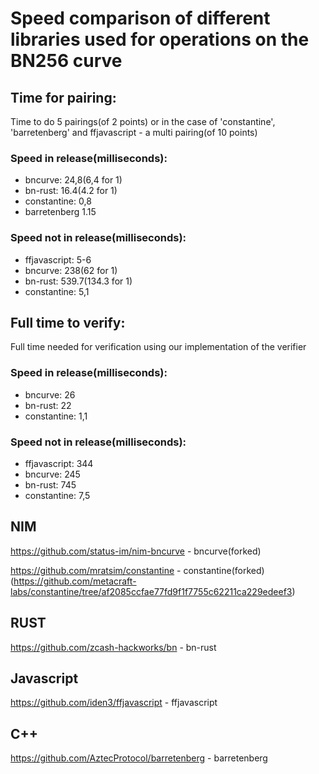 # Speed comparison of different libraries used for operations on the BN256 curve

## Time for pairing:

Time to do 5 pairings(of 2 points) or in the case of 'constantine',
'barretenberg' and ffjavascript - a multi pairing(of 10 points)

### Speed in release(milliseconds):

- bncurve: 24,8(6,4 for 1)
- bn-rust: 16.4(4.2 for 1)
- constantine: 0,8
- barretenberg 1.15

### Speed not in release(milliseconds):

- ffjavascript: 5-6
- bncurve: 238(62 for 1)
- bn-rust: 539.7(134.3 for 1)
- constantine: 5,1

## Full time to verify:

Full time needed for verification using our implementation of the verifier

### Speed in release(milliseconds):

- bncurve: 26
- bn-rust: 22
- constantine: 1,1

### Speed not in release(milliseconds):

- ffjavascript: 344
- bncurve: 245
- bn-rust: 745
- constantine: 7,5

## NIM

https://github.com/status-im/nim-bncurve - bncurve(forked)

https://github.com/mratsim/constantine - constantine(forked)
(https://github.com/metacraft-labs/constantine/tree/af2085ccfae77fd9f1f7755c62211ca229edeef3)

## RUST

https://github.com/zcash-hackworks/bn - bn-rust

## Javascript

https://github.com/iden3/ffjavascript - ffjavascript

## C++

https://github.com/AztecProtocol/barretenberg - barretenberg
